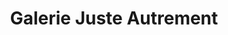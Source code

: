 ---
title: "Galerie Juste Autrement"
url: /saint-julien-en-genevois/galerie-juste-autrement/
shop: Antiquitäten
---